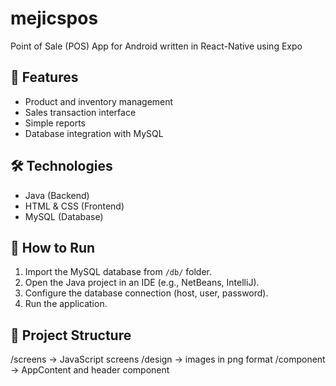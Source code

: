 # mejicspos
Point of Sale (POS) App for Android written in React-Native using Expo


## 🔧 Features
- Product and inventory management
- Sales transaction interface
- Simple reports
- Database integration with MySQL

## 🛠️ Technologies
- Java (Backend)
- HTML & CSS (Frontend)
- MySQL (Database)

## 🚀 How to Run
1. Import the MySQL database from `/db/` folder.
2. Open the Java project in an IDE (e.g., NetBeans, IntelliJ).
3. Configure the database connection (host, user, password).
4. Run the application.

## 📁 Project Structure
/screens → JavaScript screens
/design -> images in png format
/component -> AppContent and header component
